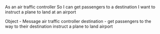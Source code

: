 As an air traffic controller 
So I can get passengers to a destination 
I want to instruct a plane to land at an airport

Object - Message
air traffic controller
destination - get passengers to the way to their destination
instruct a plane to land airport 